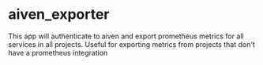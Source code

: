 # aiven_exporter
This app will authenticate to aiven and export prometheus metrics for all services in all projects. Useful for exporting metrics from projects that don't have a prometheus integration
